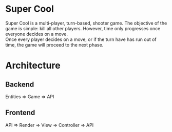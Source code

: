 # Super Cool
Super Cool is a multi-player, turn-based, shooter game.
The objective of the game is simple: kill all other players.
However, time only progresses once everyone decides on a move.  
Once every player decides on a move, or if the turn have has run out of time, the game will proceed to the next phase.

# Architecture
## Backend
Entities => Game => API
## Frontend
API => Render => View => Controller => API

